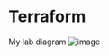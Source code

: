 # Terraform
My lab diagram
![image](https://user-images.githubusercontent.com/74891447/235679255-c7e47d01-b1c5-4b90-a70a-0114cec50a44.png)
